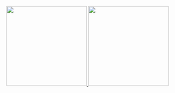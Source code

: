 <p align="center">
  <a href="#/">
    <img height="210rem" src="https://github-readme-stats.vercel.app/api?username=MP3Martin&show_icons=true&theme=synthwave&icon_color=158cef&count_private=true&include_all_commits=true&hide_border=true"/>
    <img height="210rem" src="https://github-readme-stats.vercel.app/api/top-langs?username=MP3Martin&theme=synthwave&show_icons=true&hide_border=true&layout=compact&hide=tcl&langs_count=8"/>
  </a>
</p>
